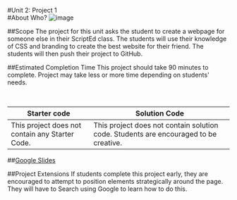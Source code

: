 #Unit 2: Project 1  
#About Who?
![image](https://i.imgur.com/UfBwSzcl.jpg)

##Scope
The project for this unit asks the student to create a webpage for someone else in their ScriptEd class. The students will use their knowledge of CSS and branding to create the best website for their friend. The students will then push their project to GitHub.

##Estimated Completion Time
This project should take 90 minutes to complete. Project may take less or more time depending on students' needs.  


<br>

| Starter code | Solution Code |
|-------|-------|
|This project does not contain any Starter Code. | This project does not contain solution code. Students are encouraged to be creative. |

##[Google Slides](https://docs.google.com/presentation/d/1vGQf6Ksp-oSNRH-cHpCkGtl__xhn7wv1cW4lIUf-piI/edit?usp=sharing)

##Project Extensions
If students complete this project early, they are encouraged to attempt to position elements strategically around the page. They will have to Search using Google to learn how to do this.




